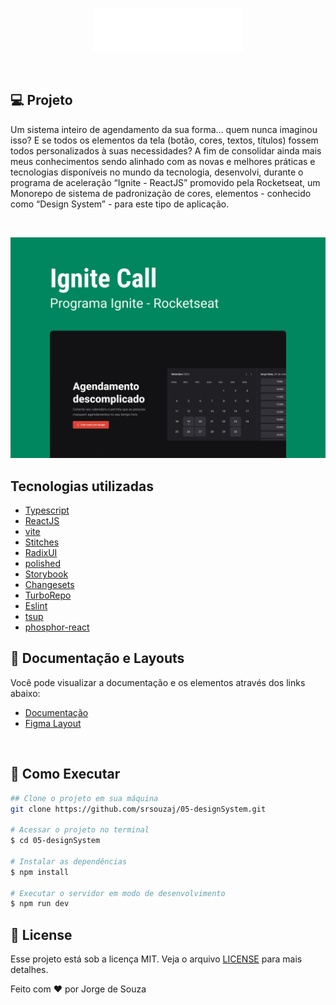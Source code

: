 <p align="center">
  <img alt="logo"  width="240px" height="70px" src=".github/logo.png" />
</p>


<br/>


## **💻** Projeto

Um sistema inteiro de agendamento da sua forma… quem nunca imaginou isso? E se todos os elementos da tela (botão, cores, textos, títulos) fossem todos personalizados à suas necessidades? A fim de consolidar ainda mais meus conhecimentos sendo alinhado com as novas e melhores práticas e tecnologias disponíveis no mundo da tecnologia, desenvolvi, durante o programa de aceleração “Ignite - ReactJS” promovido pela Rocketseat, um Monorepo de sistema de padronização de cores, elementos - conhecido como “Design System” - para este tipo de aplicação.   

<br/>

 
<p align="center">
  <img alt="background" src=".github/background.png" />
</p>

## Tecnologias utilizadas

- [Typescript](https://www.typescriptlang.org/)
- [ReactJS](https://pt-br.reactjs.org/)
- [vite](https://vitejs.dev/)
- [Stitches](https://stitches.dev/)
- [RadixUI](https://www.radix-ui.com/docs/primitives/overview/getting-started)
- [polished](https://polished.js.org/)
- [Storybook](https://storybook.js.org/)
- [Changesets](https://github.com/changesets/changesets/)
- [TurboRepo](https://turbo.build/)
- [Eslint](https://eslint.org/)
- [tsup](https://github.com/egoist/tsup)
- [phosphor-react](https://phosphoricons.com/)

## **🔖 Documentação e Layouts**

Você pode visualizar a documentação e os elementos através dos links abaixo:

- [Documentação](https://srsouzaj.github.io/05-designSystem/)
- [Figma Layout](https://www.figma.com/community/file/1161274296921389678)

<br/>

## **🚀** Como Executar

```bash
## Clone o projeto em sua máquina
git clone https://github.com/srsouzaj/05-designSystem.git

# Acessar o projeto no terminal
$ cd 05-designSystem

# Instalar as dependências
$ npm install

# Executar o servidor em modo de desenvolvimento
$ npm run dev
```

## 📝 License

Esse projeto está sob a licença MIT. Veja o arquivo [LICENSE](https://github.com/srsouzaj/05-designSystem/blob/master/LICENSE.md) para mais detalhes.

Feito com ❤️ por Jorge de Souza
